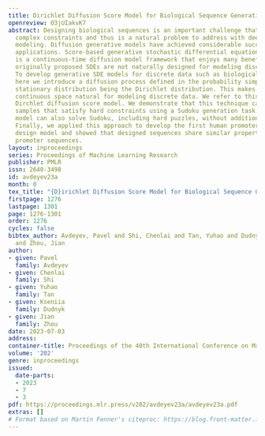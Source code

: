 ```yaml
---
title: Dirichlet Diffusion Score Model for Biological Sequence Generation
openreview: O3jUIakvK7
abstract: Designing biological sequences is an important challenge that requires satisfying
  complex constraints and thus is a natural problem to address with deep generative
  modeling. Diffusion generative models have achieved considerable success in many
  applications. Score-based generative stochastic differential equations (SDE) model
  is a continuous-time diffusion model framework that enjoys many benefits, but the
  originally proposed SDEs are not naturally designed for modeling discrete data.
  To develop generative SDE models for discrete data such as biological sequences,
  here we introduce a diffusion process defined in the probability simplex space with
  stationary distribution being the Dirichlet distribution. This makes diffusion in
  continuous space natural for modeling discrete data. We refer to this approach as
  Dirchlet diffusion score model. We demonstrate that this technique can generate
  samples that satisfy hard constraints using a Sudoku generation task. This generative
  model can also solve Sudoku, including hard puzzles, without additional training.
  Finally, we applied this approach to develop the first human promoter DNA sequence
  design model and showed that designed sequences share similar properties with natural
  promoter sequences.
layout: inproceedings
series: Proceedings of Machine Learning Research
publisher: PMLR
issn: 2640-3498
id: avdeyev23a
month: 0
tex_title: "{D}irichlet Diffusion Score Model for Biological Sequence Generation"
firstpage: 1276
lastpage: 1301
page: 1276-1301
order: 1276
cycles: false
bibtex_author: Avdeyev, Pavel and Shi, Chenlai and Tan, Yuhao and Dudnyk, Kseniia
  and Zhou, Jian
author:
- given: Pavel
  family: Avdeyev
- given: Chenlai
  family: Shi
- given: Yuhao
  family: Tan
- given: Kseniia
  family: Dudnyk
- given: Jian
  family: Zhou
date: 2023-07-03
address: 
container-title: Proceedings of the 40th International Conference on Machine Learning
volume: '202'
genre: inproceedings
issued:
  date-parts:
  - 2023
  - 7
  - 3
pdf: https://proceedings.mlr.press/v202/avdeyev23a/avdeyev23a.pdf
extras: []
# Format based on Martin Fenner's citeproc: https://blog.front-matter.io/posts/citeproc-yaml-for-bibliographies/
---
```

